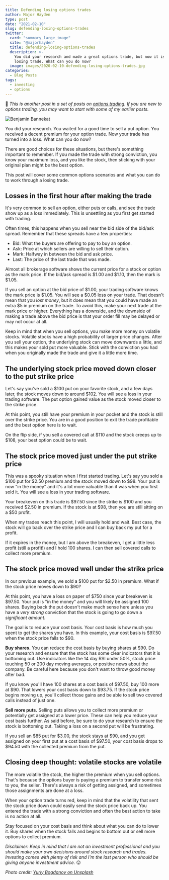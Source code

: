 ```yaml
---
title: Defending losing options trades
author: Major Hayden
type: post
date: "2021-02-10"
slug: defending-losing-options-trades
twitter:
  card: "summary_large_image"
  site: "@majorhayden"
  title: defending-losing-options-trades
  description: >-
    You did your research and made a great options trade, but now it is a
    losing trade. What can you do now?
  image: images/2020-02-10-defending-losing-options-trades.jpg
categories:
  - Blog Posts
tags:
  - investing
  - options
---
```


🤔 *This is another post in a set of posts on [options trading]. If you are
new to options trading, you may want to start with some of my earlier posts.*

[options trading]: /tags/options/

![Benjamin Bannekat](https://major.io/images/2020-02-10-defending-losing-options-trades.jpg)

You did your research. You waited for a good time to sell a put option. You
received a decent premium for your option trade. Now your trade has turned
into a loss. What can you do now?

There are good choices for these situations, but there's something important
to remember. If you made the trade with strong conviction, you know your
maximum loss, and you like the stock, then sticking with your original plan
might be the best option.

This post will cover some common options scenarios and what you can do to work
through a losing trade.

## Losses in the first hour after making the trade

It's very common to sell an option, either puts or calls, and see the trade
show up as a loss immediately. This is unsettling as you first get started
with trading.

Often times, this happens when you sell near the bid side of the bid/ask
spread. Remember that these spreads have a few properties:

* Bid: What the buyers are offering to pay to buy an option.
* Ask: Price at which sellers are willing to sell their option.
* Mark: Halfway in between the bid and ask price.
* Last: The price of the last trade that was made.

Almost all brokerage software shows the current price for a stock or option as
the mark price. If the bid/ask spread is $1.00 and $1.10, then the mark is
$1.05.

If you sell an option at the bid price of $1.00, your trading software knows
the mark price is $1.05. You will see a $0.05 loss on your trade. That doesn't
mean that you *lost money*, but it does mean that you could have made an extra
$5 in premium on the trade. To avoid this, make your next trade at the mark
price or higher. Everything has a downside, and the downside of making a trade
above the bid price is that your order fill may be delayed or may not occur at
all.

Keep in mind that when you sell options, you make more money on volatile
stocks. Volatile stocks have a high probability of larger price changes. After
you sell your option, the underlying stock can move downwards a little, and
this makes your sold put more valuable. Stick with the conviction you had when
you originally made the trade and give it a little more time.

## The underlying stock price moved down closer to the put strike price

Let's say you've sold a $100 put on your favorite stock, and a few days later,
the stock moves down to around $102. You will see a loss in your trading
software. The put option gained value as the stock moved closer to the strike
price.

At this point, you still have your premium in your pocket and the stock is
still over the strike price. You are in a good position to exit the trade
profitable and the best option here is to wait.

On the flip side, if you sell a covered call at $110 and the stock creeps up
to $108, your best option could be to wait.

## The stock price moved just under the put strike price

This was a spooky situation when I first started trading. Let's say you sold a
$100 put for $2.50 premium and the stock moved down to $98. Your put is now
"in the money" and it's a lot more valuable than it was when you first sold
it. You will see a loss in your trading software.

Your breakeven on this trade is $97.50 since the strike is $100 and you
received $2.50 in premium. If the stock is at $98, then you are still sitting
on a $50 profit.

When my trades reach this point, I will usually hold and wait. Best case, the
stock will go back over the strike price and I can buy back my put for a
profit.

If it expires in the money, but I am above the breakeven, I get a little less
profit (still a profit!) and I hold 100 shares. I can then sell covered calls
to collect more premium.

## The stock price moved well under the strike price

In our previous example, we sold a $100 put for $2.50 in premium. What if the
stock price moves down to $90?

At this point, you have a loss on paper of $750 since your breakeven is
$97.50. Your put is "in the money" and you will likely be assigned 100 shares.
Buying back the put doesn't make much sense here unless you have a *very
strong* conviction that the stock is going to go down a *significant amount*.

The goal is to reduce your cost basis. Your cost basis is how much you spent
to get the shares you have. In this example, your cost basis is $97.50 when
the stock price falls to $90.

**Buy shares.** You can reduce the cost basis by buying shares at $90. Do your
research and ensure that the stock has some clear indicators that it is
bottoming out. Use indicators like the 14 day RSI under 50%, stock price
touching 50 or 200 day moving averages, or positive news about the company. Be
careful here because you don't want to throw good money after bad.

If you know you'll have 100 shares at a cost basis of $97.50, buy 100 more at
$90. That lowers your cost basis down to $93.75. If the stock price begins
moving up, you'll collect those gains and be able to sell two covered calls
instead of just one.

**Sell more puts.** Selling puts allows you to collect more premium or
potentially get assigned at a lower price. These can help you reduce your cost
basis further. As said before, be sure to do your research to ensure the stock
is bottoming out. Taking a loss on a second put will be frustrating.

If you sell an $85 put for $3.00, the stock stays at $90, and you get assigned
on your first put at a cost basis of $97.50, your cost basis drops to $94.50
with the collected premium from the put.

## Closing deep thought: volatile stocks are volatile

The more volatile the stock, the higher the premium when you sell options.
That's because the options buyer is paying a premium to transfer some risk to
you, the seller. There's always a risk of getting assigned, and sometimes
those assignments are done at a loss.

When your option trade turns red, keep in mind that the volatility that sent
the stock price down could easily send the stock price back up. You entered
the trade with a strong conviction and often the best action to take is no
action at all.

Stay focused on your cost basis and think about what you can do to lower it.
Buy shares when the stock falls and begins to bottom out or sell more options
to collect premium.

*Disclaimer: Keep in mind that I am not an investment professional and you
should make your own decisions around stock research and trades. Investing
comes with plenty of risk and I'm the last person who should be giving anyone
investment advice.* 😜

*Photo credit: [Yuriy Bogdanov on Unsplash](https://unsplash.com/@profepix)*